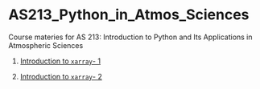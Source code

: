 # AS213_Python_in_Atmos_Sciences
Course materies for AS 213: Introduction to Python and Its Applications in Atmospheric Sciences 

1. [Introduction to `xarray`- 1](https://nbviewer.jupyter.org/github/smartlixx/AS213_Python_in_Atmos_Sciences/tree/master/xarray/xarray-1.ipynb)

2. [Introduction to `xarray`- 2](https://nbviewer.jupyter.org/github/smartlixx/AS213_Python_in_Atmos_Sciences/tree/master/xarray/xarray-2.ipynb)
